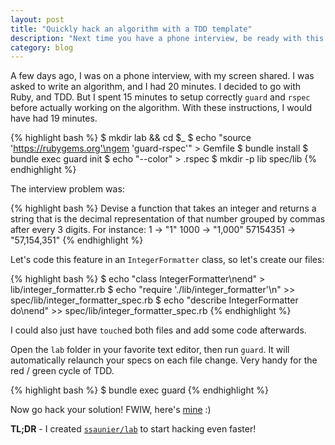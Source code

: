 ```yaml
---
layout: post
title: "Quickly hack an algorithm with a TDD template"
description: "Next time you have a phone interview, be ready with this template of mine"
category: blog
---
```


A few days ago, I was on a phone interview, with my screen shared. I was asked
to write an algorithm, and I had 20 minutes. I decided to go with Ruby, and TDD.
But I spent 15 minutes to setup correctly `guard` and `rspec` before actually
working on the algorithm. With these instructions, I would have had 19 minutes.

{% highlight bash %}
$ mkdir lab && cd $_
$ echo "source 'https://rubygems.org'\ngem 'guard-rspec'" > Gemfile
$ bundle install
$ bundle exec guard init
$ echo "--color" > .rspec
$ mkdir -p lib spec/lib
{% endhighlight %}

The interview problem was:

{% highlight bash %}
Devise a function that takes an integer and returns a string that
is the decimal representation of that number grouped by commas
after every 3 digits. For instance:
1 -> "1"
1000 -> "1,000"
57154351 -> "57,154,351"
{% endhighlight %}

Let's code this feature in an `IntegerFormatter` class, so let's create our files:

{% highlight bash %}
$ echo "class IntegerFormatter\nend" > lib/integer_formatter.rb
$ echo "require './lib/integer_formatter'\n" >> spec/lib/integer_formatter_spec.rb
$ echo "describe IntegerFormatter do\nend" >> spec/lib/integer_formatter_spec.rb
{% endhighlight %}

I could also just have `touch`ed both files and add some code afterwards.

Open the `lab` folder in your favorite text editor, then run `guard`.
It will automatically relaunch your specs on each
file change. Very handy for the red / green cycle of TDD.

{% highlight bash %}
$ bundle exec guard
{% endhighlight %}

Now go hack your solution! FWIW, here's [mine](https://gist.github.com/ssaunier/8336988) :)

**TL;DR** - I created [`ssaunier/lab`](https://github.com/ssaunier/lab#lock-and-load) to start hacking even faster!
